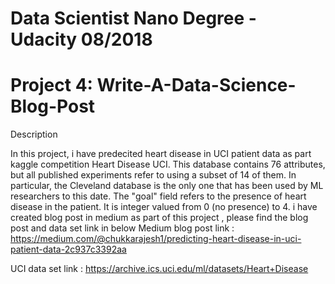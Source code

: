 # Data Scientist Nano Degree - Udacity 08/2018
# Project 4: Write-A-Data-Science-Blog-Post
Description

In this project, i have predecited heart disease in UCI patient data as part kaggle competition Heart Disease UCI. This database contains 76 attributes, but all published experiments refer to using a subset of 14 of them. In particular, the Cleveland database is the only one that has been used by ML researchers to this date. The "goal" field refers to the presence of heart disease in the patient. It is integer valued from 0 (no presence) to 4. i have created blog post in medium as part of this project , please find the blog post and data set link in below 
Medium blog post link :  https://medium.com/@chukkarajesh1/predicting-heart-disease-in-uci-patient-data-2c937c3392aa

UCI data set link  :  https://archive.ics.uci.edu/ml/datasets/Heart+Disease
